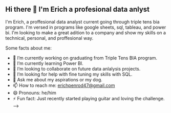 ## Hi there 👋 I'm Erich a profesional data anlyst

I'm Erich, a proffesional data analyst current going through triple tens bia program. I'm versed in programs like google sheets, sql, tableau, and power bi. I'm looking to make a great adition to a company and show my skills on a technical, personal, and proffesional way.

Some facts about me:
- 🔭 I’m currently working on graduating from Triple Tens BIA program.
- 🌱 I’m currently learning Power BI.
- 👯 I’m looking to collaborate on future data anlalysis projects.
- 🤔 I’m looking for help with fine tuning my skills with SQL.
- 💬 Ask me about my aspirations or my dog.
- 📫 How to reach me: erichpenrod47@gmail.com
- 😄 Pronouns: he/him
- ⚡ Fun fact: Just recently started playing guitar and loving the challenge.
-->
